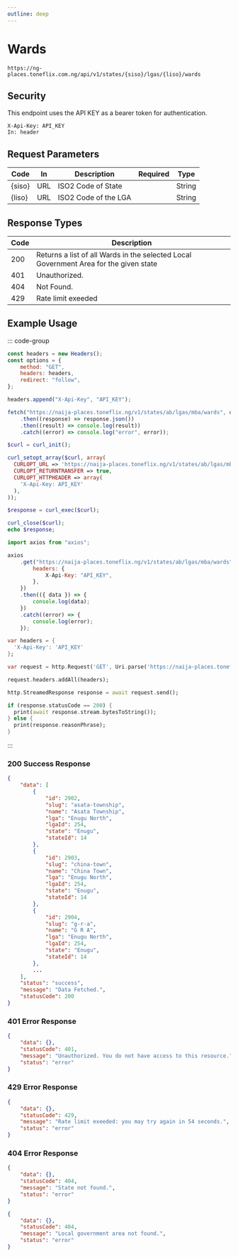 ```yaml
---
outline: deep
---
```


# Wards

<Badge type="warning" text="GET" /> `https://ng-places.toneflix.com.ng/api/v1/states/{siso}/lgas/{liso}/wards`

## Security

This endpoint uses the API KEY as a bearer token for authentication.

```
X-Api-Key: API_KEY
In: header
```

## Request Parameters

| Code     | In  | Description          | Required                           | Type   |
| -------- | --- | -------------------- | ---------------------------------- | ------ |
| \{siso\} | URL | ISO2 Code of State   | <Badge type="danger" text="YES" /> | String |
| \{liso\} | URL | ISO2 Code of the LGA | <Badge type="danger" text="YES" /> | String |

## Response Types

| Code | Description                                                                           |
| ---- | ------------------------------------------------------------------------------------- |
| 200  | Returns a list of all Wards in the selected Local Government Area for the given state |
| 401  | Unauthorized.                                                                         |
| 404  | Not Found.                                                                            |
| 429  | Rate limit exeeded                                                                    |

## Example Usage

::: code-group

```js [javascript]
const headers = new Headers();
const options = {
    method: "GET",
    headers: headers,
    redirect: "follow",
};

headers.append("X-Api-Key", "API_KEY");

fetch("https://naija-places.toneflix.ng/v1/states/ab/lgas/mba/wards", options)
    .then((response) => response.json())
    .then((result) => console.log(result))
    .catch((error) => console.log("error", error));
```

```php [php]
$curl = curl_init();

curl_setopt_array($curl, array(
  CURLOPT_URL => 'https://naija-places.toneflix.ng/v1/states/ab/lgas/mba/wards',
  CURLOPT_RETURNTRANSFER => true,
  CURLOPT_HTTPHEADER => array(
    'X-Api-Key: API_KEY'
  ),
));

$response = curl_exec($curl);

curl_close($curl);
echo $response;
```

```js [axios]
import axios from "axios";

axios
    .get("https://naija-places.toneflix.ng/v1/states/ab/lgas/mba/wards", {
        headers: {
            X-Api-Key: "API_KEY",
        },
    })
    .then(({ data }) => {
        console.log(data);
    })
    .catch((error) => {
        console.log(error);
    });
```

```dart [dart]
var headers = {
  'X-Api-Key': 'API_KEY'
};

var request = http.Request('GET', Uri.parse('https://naija-places.toneflix.ng/v1/states/ab/lgas/mba/wards'));

request.headers.addAll(headers);

http.StreamedResponse response = await request.send();

if (response.statusCode == 200) {
  print(await response.stream.bytesToString());
} else {
  print(response.reasonPhrase);
}
```

:::

### 200 Success Response

```json
{
    "data": [
        {
            "id": 2902,
            "slug": "asata-township",
            "name": "Asata Township",
            "lga": "Enugu North",
            "lgaId": 254,
            "state": "Enugu",
            "stateId": 14
        },
        {
            "id": 2903,
            "slug": "china-town",
            "name": "China Town",
            "lga": "Enugu North",
            "lgaId": 254,
            "state": "Enugu",
            "stateId": 14
        },
        {
            "id": 2904,
            "slug": "g-r-a",
            "name": "G R A",
            "lga": "Enugu North",
            "lgaId": 254,
            "state": "Enugu",
            "stateId": 14
        },
        ...
    ],
    "status": "success",
    "message": "Data Fetched.",
    "statusCode": 200
}
```

### 401 Error Response

```json
{
    "data": {},
    "statusCode": 401,
    "message": "Unauthorized. You do not have access to this resource.",
    "status": "error"
}
```

### 429 Error Response

```json
{
    "data": {},
    "statusCode": 429,
    "message": "Rate limit exeeded: you may try again in 54 seconds.",
    "status": "error"
}
```

### 404 Error Response

```json
{
    "data": {},
    "statusCode": 404,
    "message": "State not found.",
    "status": "error"
}
```

```json
{
    "data": {},
    "statusCode": 404,
    "message": "Local government area not found.",
    "status": "error"
}
```
